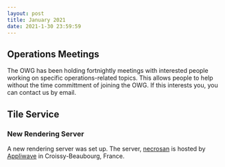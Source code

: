```yaml
---
layout: post
title: January 2021
date: 2021-1-30 23:59:59
---
```


## Operations Meetings

The OWG has been holding fortnightly meetings with interested people working on specific operations-related topics. This allows people to help without the time committment of joining the OWG. If this interests you, you can contact us by email.

## Tile Service

### New Rendering Server

A new rendering server was set up. The server, [necrosan](https://hardware.openstreetmap.org/servers/necrosan.openstreetmap.org/) is hosted by [Appliwave](https://www.appliwave.com/) in Croissy-Beaubourg, France.
